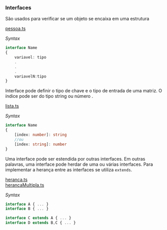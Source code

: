 ### Interfaces

São usados para verificar se um objeto se encaixa em uma estrutura

[pessoa.ts](pessoa.ts)  

*Syntax*
```typescript
interface Name
{
    variavel: tipo
    .
    .
    .
    variavelN:tipo
}
```

Interface pode definir o tipo de chave e o tipo de entrada de uma matriz. O índice pode ser do tipo string ou número .

[lista.ts](lista.ts)  

*Syntax*
```typescript
interface Name
{
    [index: number]: string
    //ou
    [index: string]: number
}
```
Uma interface pode ser estendida por outras interfaces. Em outras palavras, uma interface pode herdar de uma ou  várias interfaces.
Para implementar a herança entre as interfaces se utiliza `extends`.

[heranca.ts](heranca.ts)  
[herancaMultipla.ts](herancaMultipla.ts)  
 
*Syntax*
```typescript
interface A { ... }
interface B { ... }

interface C extends A { ... }
interface D extends B,C { ... }

```

